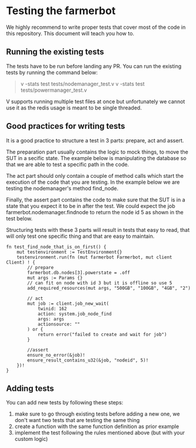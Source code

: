 # Testing the farmerbot
We highly recommend to write proper tests that cover most of the code in this repository. This document will teach you how to. 

## Running the existing tests
The tests have to be run before landing any PR. You can run the existing tests by running the command below:
> v -stats test tests/nodemanager_test.v
> v -stats test tests/powermanager_test.v

V supports running multiple test files at once but unfortunately we cannot use it as the redis usage is meant to be single threaded.

## Good practices for writing tests
It is a good practice to structure a test in 3 parts: prepare, act and assert.

The preparation part usually contains the logic to mock things, to move the SUT in a secific state. The example below is manipulating the database so that we are able to test a specific path in the code.

The act part should only contain a couple of method calls which start the execution of the code that you are testing. In the example below we are testing the nodemanager's method find_node.

Finally, the assert part contains the code to make sure that the SUT is in a state that you expect it to be in after the test. We could expect the job farmerbot.nodemanager.findnode to return the node id 5 as shown in the test below.

Structuring tests with these 3 parts will result in tests that easy to read, that will only test one specific thing and that are easy to maintain.

```
fn test_find_node_that_is_on_first() {
	mut testenvironment := TestEnvironment{}
	testenvironment.run(fn (mut farmerbot Farmerbot, mut client Client) ! {
		// prepare
		farmerbot.db.nodes[3].powerstate = .off
		mut args := Params {}
		// can fit on node with id 3 but it is offline so use 5
		add_required_resources(mut args, "500GB", "100GB", "4GB", "2")

		// act
		mut job := client.job_new_wait(
			twinid: 162
			action: system.job_node_find
			args: args
			actionsource: ""
		) or {
			return error("failed to create and wait for job")
		}

		//assert
		ensure_no_error(&job)!
		ensure_result_contains_u32(&job, "nodeid", 5)!
	})!
}
```

## Adding tests
You can add new tests by following these steps:
1) make sure to go through existing tests before adding a new one, we don't want two tests that are testing the same thing
2) create a function with the same function definition as prior example
3) implement the test following the rules mentioned above (but with your custom logic)
```

